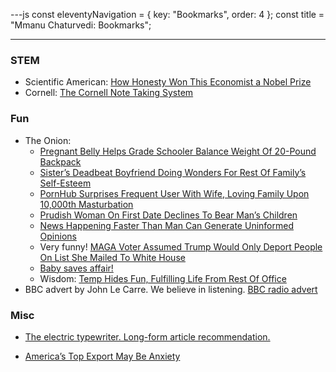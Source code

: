 ---js
const eleventyNavigation = {
    key: "Bookmarks",
    order: 4
};
const title = "Mmanu Chaturvedi: Bookmarks";

---

<article class="prose lg:prose-base max-w-none">

### STEM

- Scientific American: [How Honesty Won This Economist a Nobel Prize](https://www.scientificamerican.com/article/how-the-mathematics-of-honesty-underlies-these-auctions/)
- Cornell: [The Cornell Note Taking System](https://lsc.cornell.edu/how-to-study/taking-notes/cornell-note-taking-system/)

### Fun

- The Onion: 
  - [Pregnant Belly Helps Grade Schooler Balance Weight Of 20-Pound Backpack](https://www.theonion.com/pregnant-belly-helps-grade-schooler-balance-weight-of-2-1851521196)
  - [Sister’s Deadbeat Boyfriend Doing Wonders For Rest Of Family’s Self-Esteem](https://theonion.com/sister-s-deadbeat-boyfriend-doing-wonders-for-rest-of-f-1851551219/)
  -  [PornHub Surprises Frequent User With Wife, Loving Family Upon 10,000th Masturbation](https://theonion.com/pornhub-surprises-frequent-user-with-wife-loving-famil-1851604117/)
  -  [Prudish Woman On First Date Declines To Bear Man’s Children](https://theonion.com/prudish-woman-on-first-date-declines-to-bear-man-s-chil-1851339690/)
  - [News Happening Faster Than Man Can Generate Uninformed Opinions](https://www.theonion.com/news-happening-faster-than-man-can-generate-uninformed-1851601466)
  - Very funny! [MAGA Voter Assumed Trump Would Only Deport People On List She Mailed To White House](https://theonion.com/maga-voter-assumed-trump-would-only-deport-people-on-list-she-mailed-to-white-house/)
  - [Baby saves affair!](https://theonion.com/baby-saves-affair/)
  - Wisdom: [Temp Hides Fun, Fulfilling Life From Rest Of Office](https://theonion.com/temp-hides-fun-fulfilling-life-from-rest-of-office-1819566599/)
- BBC advert by John Le Carre. We believe in listening. [BBC radio advert](https://www.youtube.com/watch?v=rTvh61DctUY)

### Misc

- [The electric typewriter.  Long-form article recommendation.](https://tetw.org/)
- [America’s Top Export May Be Anxiety](https://12ft.io/https://www.theatlantic.com/ideas/archive/2024/06/mental-health-crisis-anglosphere-depressed/678724/)
  
  </article>

